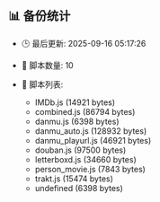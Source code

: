 ## 📊 备份统计

- 🕒 最后更新: 2025-09-16 05:17:26
- 📁 脚本数量: 10
- 📄 脚本列表:

  - IMDb.js (14921 bytes)
  - combined.js (86794 bytes)
  - danmu.js (6398 bytes)
  - danmu_auto.js (128932 bytes)
  - danmu_playurl.js (46921 bytes)
  - douban.js (97500 bytes)
  - letterboxd.js (34660 bytes)
  - person_movie.js (7843 bytes)
  - trakt.js (15474 bytes)
  - undefined (6398 bytes)
